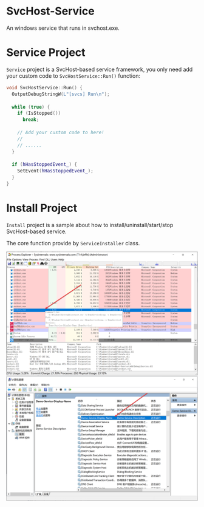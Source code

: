 # SvcHost-Service
An windows service that runs in svchost.exe.

# Service Project
`Service` project is a SvcHost-based service framework, you only need add your custom code to `SvcHostService::Run()` function:
```c++
void SvcHostService::Run() {
  OutputDebugStringW(L"[svcs] Run\n");

  while (true) {
    if (IsStopped())
      break;

    // Add your custom code to here!
    //
    // ......
  }

  if (hHasStoppedEvent_) {
    SetEvent(hHasStoppedEvent_);
  }
}
```

# Install Project
`Install` project is a sample about how to install/uninstall/start/stop SvcHost-based service.

The core function provide by `ServiceInstaller` class.

![ProcessExplorer.png](Screenshot/ProcessExplorer.png)
![Service.png](Screenshot/Service.png)